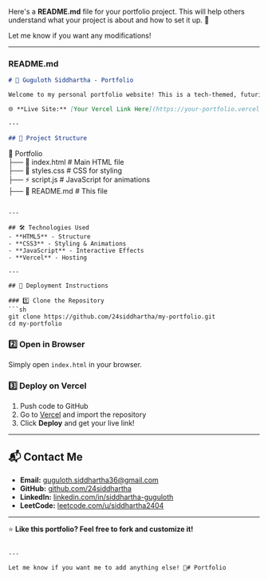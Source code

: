 Here's a **README.md** file for your portfolio project. This will help others understand what your project is about and how to set it up. 🚀  

Let me know if you want any modifications!  

---

### **README.md**  
```md
# 🚀 Guguloth Siddhartha - Portfolio

Welcome to my personal portfolio website! This is a tech-themed, futuristic portfolio showcasing my projects, skills, and contact details.  

🌐 **Live Site:** [Your Vercel Link Here](https://your-portfolio.vercel.app)

---

## 📂 Project Structure
```
📁 Portfolio  
 ├── 📄 index.html  # Main HTML file  
 ├── 🎨 styles.css  # CSS for styling  
 ├── ⚡ script.js  # JavaScript for animations  
 ├── 📜 README.md  # This file  
```

---

## 🛠️ Technologies Used
- **HTML5** - Structure  
- **CSS3** - Styling & Animations  
- **JavaScript** - Interactive Effects  
- **Vercel** - Hosting  

---

## 🚀 Deployment Instructions

### 1️⃣ Clone the Repository
```sh
git clone https://github.com/24siddhartha/my-portfolio.git
cd my-portfolio
```

### 2️⃣ Open in Browser
Simply open `index.html` in your browser.

### 3️⃣ Deploy on Vercel
1. Push code to GitHub  
2. Go to [Vercel](https://vercel.com/) and import the repository  
3. Click **Deploy** and get your live link!  

---

## 📬 Contact Me
- **Email:** [guguloth.siddhartha36@gmail.com](mailto:guguloth.siddhartha36@gmail.com)  
- **GitHub:** [github.com/24siddhartha](https://github.com/24siddhartha/)  
- **LinkedIn:** [linkedin.com/in/siddhartha-guguloth](https://www.linkedin.com/in/siddhartha-guguloth/)  
- **LeetCode:** [leetcode.com/u/siddhartha2404](https://leetcode.com/u/siddhartha2404/)  

---

⭐ **Like this portfolio? Feel free to fork and customize it!**  
```

---

Let me know if you want me to add anything else! 🚀# Portfolio
